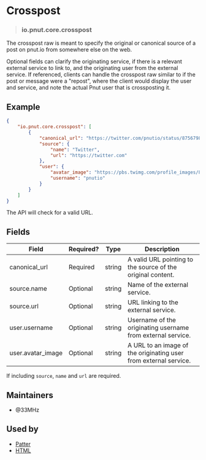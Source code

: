 <!-- give your raw a title -->
# Crosspost

<!-- specify the "type" for your raw -->
> ### io.pnut.core.crosspost

<!-- provide a description of what your raw represents -->
The crosspost raw is meant to specify the original or canonical source of a post on pnut.io from somewhere else on the web.

Optional fields can clarify the originating service, if there is a relevant external service to link to, and the originating user from the external service. If referenced, clients can handle the crosspost raw similar to if the post or message were a "repost", where the client would display the user and service, and note the actual Pnut user that is crossposting it.

<!-- provide at least one example of what your raw might look like in the wild -->
## Example

~~~ json
{
    "io.pnut.core.crosspost": [
        {
            "canonical_url": "https://twitter.com/pnutio/status/875679848903192576",
            "source": {
                "name": "Twitter",
                "url": "https://twitter.com"
            },
            "user": {
                "avatar_image": "https://pbs.twimg.com/profile_images/862301868910813184/H4iLmfZ4_bigger.jpg",
                "username": "pnutio"
            }
        }
    ]
}
~~~

The API will check for a valid URL.

<!-- provide a complete description of the fields in the "value" object for your raw -->
## Fields

| Field         | Required? | Type   | Description                                                 |
| -----         | --------- | ----   | -----------                                                 |
| canonical_url | Required  | string | A valid URL pointing to the source of the original content. |
| source.name   | Optional  | string | Name of the external service. |
| source.url    | Optional  | string | URL linking to the external service. |
| user.username | Optional  | string | Username of the originating username from external service. |
| user.avatar_image | Optional | string | A URL to an image of the originating user from external service. |

If including `source`, `name` and `url` are required.

<!-- provide a way to contact you -->
## Maintainers
* @33MHz

<!-- provide references to compatible apps / service -->
## Used by
* [Patter](https://patter.chat)
* [HTML](https://html.is)